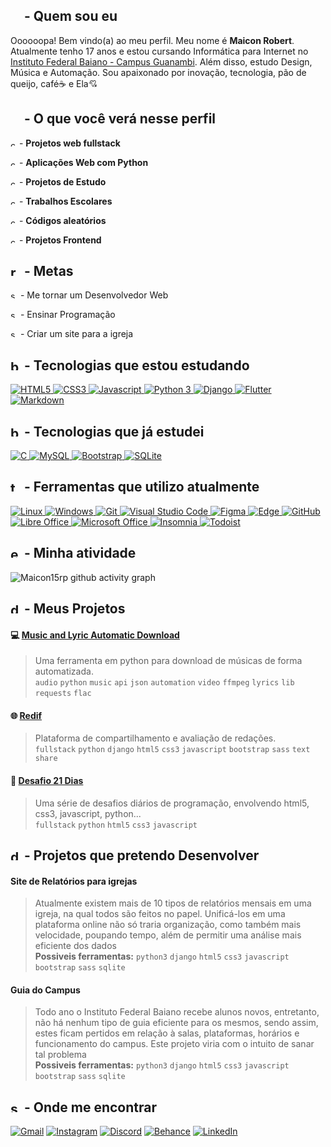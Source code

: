 ## <img src=https://user-images.githubusercontent.com/60708311/189707560-b11db742-6ec6-4c17-b0b4-f2ecdd66c382.svg width=17/> - Quem sou eu

Oooooopa! Bem vindo(a) ao meu perfil. Meu nome é **Maicon Robert**. Atualmente tenho 17 anos e estou cursando Informática para Internet no [Instituto Federal Baiano - Campus Guanambi](https://www.ifbaiano.edu.br/unidades/guanambi/). Além disso, estudo Design, Música e Automação. Sou apaixonado por inovação, tecnologia, pão de queijo, café☕ e Ela💘

## <img src=https://user-images.githubusercontent.com/60708311/189708234-43f05dd3-3555-4aa8-8d50-7e2ae5fcf947.svg width=17/> - O que você verá nesse perfil

<img alt=check-icon src=https://user-images.githubusercontent.com/60708311/189709768-363c04e2-a826-4f75-b9e2-cc82251bc75e.svg width=10/> - **Projetos web fullstack**

<img alt=check-icon src=https://user-images.githubusercontent.com/60708311/189709768-363c04e2-a826-4f75-b9e2-cc82251bc75e.svg width=10/> - **Aplicações Web com Python**

<img alt=check-icon src=https://user-images.githubusercontent.com/60708311/189709768-363c04e2-a826-4f75-b9e2-cc82251bc75e.svg width=10/> - **Projetos de Estudo**

<img alt=check-icon src=https://user-images.githubusercontent.com/60708311/189709768-363c04e2-a826-4f75-b9e2-cc82251bc75e.svg width=10/> - **Trabalhos Escolares**

<img alt=check-icon src=https://user-images.githubusercontent.com/60708311/189709768-363c04e2-a826-4f75-b9e2-cc82251bc75e.svg width=10/> - **Códigos aleatórios**

<img alt=check-icon src=https://user-images.githubusercontent.com/60708311/189709768-363c04e2-a826-4f75-b9e2-cc82251bc75e.svg width=10/> - **Projetos Frontend**

## <img alt=rocket-icon src=https://user-images.githubusercontent.com/60708311/189712763-8fa60b6b-67b0-4984-9333-4e9ba3283437.svg width=17/> - Metas

<img alt=sparkles-icon src=https://user-images.githubusercontent.com/60708311/189714076-4ace66df-e95b-4eae-a380-75448f842123.svg width=12/> - Me tornar um Desenvolvedor Web

<img alt=sparkles-icon src=https://user-images.githubusercontent.com/60708311/189714076-4ace66df-e95b-4eae-a380-75448f842123.svg width=12/> - Ensinar Programação

<img alt=sparkles-icon src=https://user-images.githubusercontent.com/60708311/189714076-4ace66df-e95b-4eae-a380-75448f842123.svg width=12/> - Criar um site para a igreja

## <img alt=book-icon src=https://user-images.githubusercontent.com/60708311/189717216-5675e804-ffa7-47d3-bad4-3ca26eb06f4e.svg width=17/> - Tecnologias que estou estudando
[
![HTML5](https://img.shields.io/badge/HTML5-E34F26?style=for-the-badge&logo=html5&logoColor=white&labelColor=1F6FEB&color=1F6FEB)
![CSS3](https://img.shields.io/badge/CSS3-1572B6?style=for-the-badge&logo=css3&logoColor=white&labelColor=1F6FEB&color=1F6FEB)
![Javascript](https://img.shields.io/badge/JavaScript-323330?style=for-the-badge&logo=javascript&logoColor=white&labelColor=1F6FEB&color=1F6FEB)
![Python 3](https://img.shields.io/badge/python-3670A0?style=for-the-badge&logo=python&logoColor=white&labelColor=1F6FEB&color=1F6FEB)
![Django](https://img.shields.io/badge/django-%23092E20.svg?style=for-the-badge&logo=django&logoColor=white&labelColor=1F6FEB&color=1F6FEB)
![Flutter](https://img.shields.io/badge/Flutter-%2302569B.svg?style=for-the-badge&logo=Flutter&logoColor=white&labelColor=1F6FEB&color=1F6FEB)
![Markdown](https://img.shields.io/badge/Markdown-000000?style=for-the-badge&logo=markdown&logoColor=white&labelColor=1F6FEB&color=1F6FEB)
](#n)
## <img alt=bookmark-icon src=https://user-images.githubusercontent.com/60708311/189718010-4971f595-f74c-40b3-a266-bdbf643b3fd5.svg width=17/> - Tecnologias que já estudei

[
![C](https://img.shields.io/badge/C-00599C?style=for-the-badge&logo=c&logoColor=white&labelColor=1F6FEB&color=1F6FEB)
![MySQL](https://img.shields.io/badge/MySQL-FFC500?style=for-the-badge&logo=mysql&logoColor=white&labelColor=1F6FEB&color=1F6FEB&labelColor=white)
![Bootstrap](https://img.shields.io/badge/Bootstrap-563D7C?style=for-the-badge&logo=bootstrap&logoColor=white&labelColor=1F6FEB&color=1F6FEB)
![SQLite](https://img.shields.io/badge/sqlite-%2307405e.svg?style=for-the-badge&logo=sqlite&logoColor=white&labelColor=1F6FEB&color=1F6FEB)
](#n)

## <img alt=toolbox-icon src=https://user-images.githubusercontent.com/60708311/189714700-1b82520c-3a86-463c-a282-4de87e196e81.svg width=17/> - Ferramentas que utilizo atualmente
[
![Linux](https://img.shields.io/badge/Linux-FCC644?style=for-the-badge&logo=linux&logoColor=white&labelColor=1F6FEB&color=1F6FEB)
![Windows](https://img.shields.io/badge/Windows-0078D6?style=for-the-badge&logo=windows&logoColor=white&labelColor=1F6FEB&color=1F6FEB)
![Git](https://img.shields.io/badge/GIT-E44C30?style=for-the-badge&logo=git&logoColor=white&labelColor=1F6FEB&color=1F6FEB)
![Visual Studio Code](https://img.shields.io/badge/VSCode-0078D4?style=for-the-badge&logo=visual%20studio%20code&logoColor=white&labelColor=1F6FEB&color=1F6FEB)
![Figma](https://img.shields.io/badge/figma-%23F24E1E.svg?style=for-the-badge&logo=figma&logoColor=white&labelColor=1F6FEB&color=1F6FEB)
![Edge](https://img.shields.io/badge/Edge-0078D7?style=for-the-badge&logo=Microsoft-edge&logoColor=white&labelColor=1F6FEB&color=1F6FEB)
![GitHub](https://img.shields.io/badge/github-%23121011.svg?style=for-the-badge&logo=github&logoColor=white&labelColor=1F6FEB&color=1F6FEB)
![Libre Office](https://img.shields.io/badge/LibreOffice-18A303?style=for-the-badge&logo=LibreOffice&logoColor=white&labelColor=1F6FEB&color=1F6FEB)
![Microsoft Office](https://img.shields.io/badge/MS_Office-D83B01?style=for-the-badge&logo=microsoft-office&logoColor=white&labelColor=1F6FEB&color=1F6FEB)
![Insomnia](https://img.shields.io/badge/Insomnia-black?style=for-the-badge&logo=insomnia&logoColor=5849BE&&logoColor=white&labelColor=1F6FEB&color=1F6FEB)
![Todoist](https://img.shields.io/badge/Todoist-E44332?style=for-the-badge&logo=todoist&logoColor=white&labelColor=1F6FEB&color=1F6FEB)
](#n)

## <img alt=estatistics-icon src=https://user-images.githubusercontent.com/60708311/189716182-1b7c7374-9f97-405d-9f41-65252fae15ef.svg width=17/> -  Minha atividade
![Maicon15rp github activity graph](https://activity-graph.herokuapp.com/graph?username=maicon15rp&theme=github-dark&hide_title=true)

## <img alt=document-icon src=https://user-images.githubusercontent.com/60708311/189718825-c91e4b9c-58b7-4c32-91b9-476f5202a9a5.svg width=17/> -  Meus Projetos
#### :computer: [Music and Lyric Automatic Download](https://github.com/maicon15rp/Music-Lyric-Download)
> Uma ferramenta em python para download de músicas de forma automatizada. <br>
> `audio` `python` `music` `api` `json` `automation` `video` `ffmpeg` `lyrics` `lib` `requests` `flac`

#### 🌐 [Redif](https://github.com/maicon15rp/Redif)
> Plataforma de compartilhamento e avaliação de redações. <br>
> `fullstack` `python` `django` `html5` `css3` `javascript` `bootstrap` `sass` `text` `share`

#### 🦾 [Desafio 21 Dias](https://github.com/maicon15rp/Desafio-21-Dias)
> Uma série de desafios diários de programação, envolvendo html5, css3, javascript, python... <br>
> `fullstack` `python` `html5` `css3` `javascript`

## <img alt=document-icon src=https://user-images.githubusercontent.com/60708311/189719277-3c9e4924-2ca6-43bb-aa91-5180635e0417.svg width=17/> - Projetos que pretendo Desenvolver 
#### Site de Relatórios para igrejas
> Atualmente existem mais de 10 tipos de relatórios mensais em uma igreja, na qual todos são feitos no papel. Unificá-los em uma plataforma online não só traria organização, como também mais velocidade, poupando tempo, além de permitir uma análise  mais eficiente dos dados<br>
**Possiveis ferramentas:** `python3` `django` `html5` `css3` `javascript` `bootstrap` `sass` `sqlite`

#### Guia do Campus
> Todo ano o Instituto Federal Baiano recebe alunos novos, entretanto, não há nenhum tipo de guia eficiente para os mesmos, sendo assim, estes ficam pertidos em relação à salas, plataformas, horários e funcionamento do campus. Este projeto viria com o intuito de sanar tal problema<br>
**Possiveis ferramentas:** `python3` `django` `html5` `css3` `javascript` `bootstrap` `sass` `sqlite`

##  <img alt=search-icon src=https://user-images.githubusercontent.com/60708311/189720921-8c210531-be37-40ef-9ee6-f6d2a2a1f510.svg width=17/> - Onde me encontrar

[![Gmail](https://img.shields.io/badge/Gmail-D14836?style=for-the-badge&logo=gmail&logoColor=white&labelColor=1F6FEB&color=1F6FEB)](mailto:maiconlk2321@gmail.com)
[![Instagram](https://img.shields.io/badge/maiconroberp-%23E4405F.svg?style=for-the-badge&logo=Instagram&logoColor=white&labelColor=1F6FEB&color=1F6FEB)](https://www.instagram.com/maiconrobertp/)
[![Discord](https://img.shields.io/badge/Discord-%237289DA.svg?style=for-the-badge&logo=discord&logoColor=white&labelColor=1F6FEB&color=1F6FEB)](http://discordapp.com/users/670372491771904012)
[![Behance](https://img.shields.io/badge/Behance-1769ff?style=for-the-badge&logo=behance&logoColor=white&labelColor=1F6FEB&color=1F6FEB)](#-onde-me-encontrar)
[![LinkedIn](https://img.shields.io/badge/linkedin-%230077B5.svg?style=for-the-badge&logo=linkedin&logoColor=white&labelColor=1F6FEB&color=1F6FEB)](#-onde-me-encontrar)
<!--
![Anurag's GitHub stats](https://github-readme-stats.vercel.app/api?username=maicon15rp&theme=dark)

[![Readme Card](https://github-readme-stats.vercel.app/api/pin/?username=maicon15rp&repo=music-lyric-download)](https://github.com/maicon15rp/maicon15rp)



[![GitHub Streak](https://streak-stats.demolab.com/?user=maicon15rp&theme=dark)](https://git.io/streak-stats)

[![Ashutosh's github activity graph](https://activity-graph.herokuapp.com/graph?username=maicon15rp&theme=github)](https://github.com/ashutosh00710/github-readme-activity-graph)

-->
